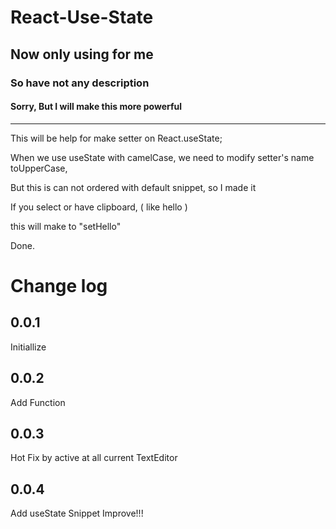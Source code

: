 # React-Use-State

## Now only using for me

### So have not any description

#### Sorry, But I will make this more powerful

---

This will be help for make setter on React.useState;

When we use useState with camelCase, we need to modify setter's name toUpperCase,

But this is can not ordered with default snippet, so I made it

If you select or have clipboard, ( like hello )

this will make to "setHello"

Done.


# Change log
## 0.0.1
Initiallize

## 0.0.2
Add Function

## 0.0.3
Hot Fix by active at all current TextEditor

## 0.0.4
Add useState Snippet Improve!!!